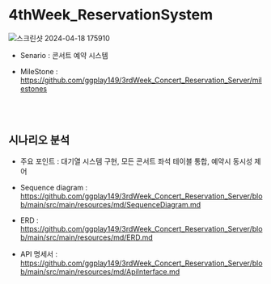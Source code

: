 # 4thWeek_ReservationSystem

![스크린샷 2024-04-18 175910](https://github.com/ggplay149/3rdWeek_Concert_Reservation_Server/assets/142002833/e136979c-20c4-45cf-aa6f-2c14ff242ee1)


- Senario :  콘서트 예약 시스템
- MileStone : https://github.com/ggplay149/3rdWeek_Concert_Reservation_Server/milestones

   <br></br>


<h2>시나리오 분석</h2>

- 주요 포인트 : 대기열 시스템 구현, 모든 콘서트 좌석 테이블 통합, 예약시 동시성 제어<br>
- Sequence diagram :  https://github.com/ggplay149/3rdWeek_Concert_Reservation_Server/blob/main/src/main/resources/md/SequenceDiagram.md
- ERD : https://github.com/ggplay149/3rdWeek_Concert_Reservation_Server/blob/main/src/main/resources/md/ERD.md
- API 명세서 : https://github.com/ggplay149/3rdWeek_Concert_Reservation_Server/blob/main/src/main/resources/md/ApiInterface.md

  <br></br>
   
